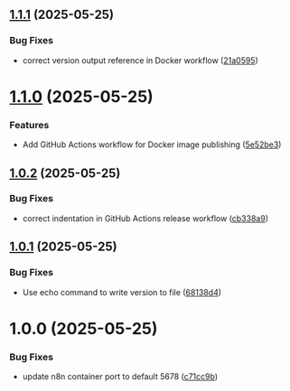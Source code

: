 ## [1.1.1](https://github.com/jakub-k-slys/n8n-operator/compare/1.1.0...1.1.1) (2025-05-25)


### Bug Fixes

* correct version output reference in Docker workflow ([21a0595](https://github.com/jakub-k-slys/n8n-operator/commit/21a0595811bd344fd63b3421d1f95be8a4820917))

# [1.1.0](https://github.com/jakub-k-slys/n8n-operator/compare/1.0.2...1.1.0) (2025-05-25)


### Features

* Add GitHub Actions workflow for Docker image publishing ([5e52be3](https://github.com/jakub-k-slys/n8n-operator/commit/5e52be3c4342f4eb100ba10926ae0a1d53d20720))

## [1.0.2](https://github.com/jakub-k-slys/n8n-operator/compare/1.0.1...1.0.2) (2025-05-25)


### Bug Fixes

* correct indentation in GitHub Actions release workflow ([cb338a9](https://github.com/jakub-k-slys/n8n-operator/commit/cb338a96e48a3991eb5e7571eef99c77648f7948))

## [1.0.1](https://github.com/jakub-k-slys/n8n-operator/compare/1.0.0...1.0.1) (2025-05-25)


### Bug Fixes

* Use echo command to write version to file ([68138d4](https://github.com/jakub-k-slys/n8n-operator/commit/68138d49882f51ec75cf22816b9e8544ea05dd59))

# 1.0.0 (2025-05-25)


### Bug Fixes

* update n8n container port to default 5678 ([c71cc9b](https://github.com/jakub-k-slys/n8n-operator/commit/c71cc9b4cfd607bc684bc9915ef450ab9c3c2f6e))
